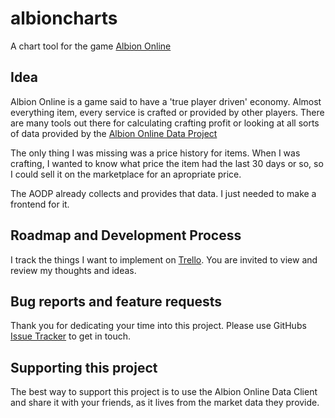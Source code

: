 # albioncharts
A chart tool for the game [Albion Online](http://albiononline.com)

## Idea
Albion Online is a game said to have a
'true player driven' economy. Almost
everything item, every service is crafted 
or provided by other players.
There are many tools out there for calculating
crafting profit or looking at all sorts of data
provided by the [Albion Online Data Project](http://albion-online-data.com)

The only thing I was missing was a price history
for items. When I was crafting, I wanted to know
what price the item had the last 30 days or so, so
I could sell it on the marketplace for an apropriate
price.

The AODP already collects and provides that data.
I just needed to make a frontend for it.

## Roadmap and Development Process
I track the things I want to implement on
[Trello](https://trello.com/b/5bNEsHen/albioncharts).
You are invited to view and review my thoughts and 
ideas.

## Bug reports and feature requests
Thank you for dedicating your time into this project.
Please use GitHubs [Issue Tracker](https://github.com/maxbethke/albioncharts/issues)
to get in touch.

## Supporting this project
The best way to support this project is to use the
Albion Online Data Client and share it with your friends,
as it lives from the market data they provide.
